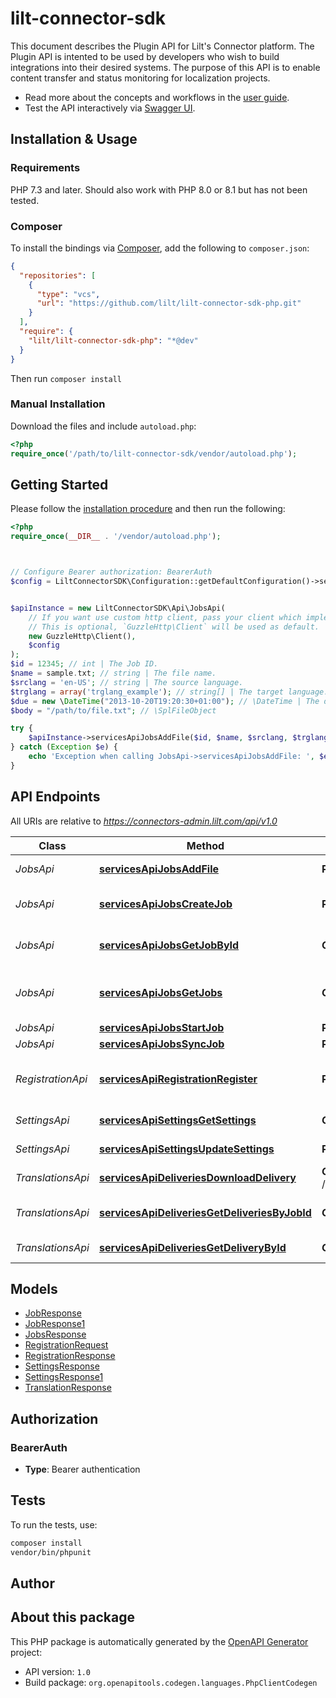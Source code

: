 # lilt-connector-sdk

This document describes the Plugin API for Lilt's Connector platform. The
Plugin API is intented to be used by developers who wish to build
integrations into their desired systems. The purpose of this API is to
enable content transfer and status monitoring for localization projects.

- Read more about the concepts and workflows in the
  [user guide](/docs/api/v1.0).
- Test the API interactively via [Swagger UI](/api/v1.0/ui).



## Installation & Usage

### Requirements

PHP 7.3 and later.
Should also work with PHP 8.0 or 8.1 but has not been tested.

### Composer

To install the bindings via [Composer](https://getcomposer.org/), add the following to `composer.json`:

```json
{
  "repositories": [
    {
      "type": "vcs",
      "url": "https://github.com/lilt/lilt-connector-sdk-php.git"
    }
  ],
  "require": {
    "lilt/lilt-connector-sdk-php": "*@dev"
  }
}
```

Then run `composer install`

### Manual Installation

Download the files and include `autoload.php`:

```php
<?php
require_once('/path/to/lilt-connector-sdk/vendor/autoload.php');
```

## Getting Started

Please follow the [installation procedure](#installation--usage) and then run the following:

```php
<?php
require_once(__DIR__ . '/vendor/autoload.php');



// Configure Bearer authorization: BearerAuth
$config = LiltConnectorSDK\Configuration::getDefaultConfiguration()->setAccessToken('YOUR_ACCESS_TOKEN');


$apiInstance = new LiltConnectorSDK\Api\JobsApi(
    // If you want use custom http client, pass your client which implements `GuzzleHttp\ClientInterface`.
    // This is optional, `GuzzleHttp\Client` will be used as default.
    new GuzzleHttp\Client(),
    $config
);
$id = 12345; // int | The Job ID.
$name = sample.txt; // string | The file name.
$srclang = 'en-US'; // string | The source language.
$trglang = array('trglang_example'); // string[] | The target language. Many target languages can be added to a source file.
$due = new \DateTime("2013-10-20T19:20:30+01:00"); // \DateTime | The due date for the file.
$body = "/path/to/file.txt"; // \SplFileObject

try {
    $apiInstance->servicesApiJobsAddFile($id, $name, $srclang, $trglang, $due, $body);
} catch (Exception $e) {
    echo 'Exception when calling JobsApi->servicesApiJobsAddFile: ', $e->getMessage(), PHP_EOL;
}

```

## API Endpoints

All URIs are relative to *https://connectors-admin.lilt.com/api/v1.0*

Class | Method | HTTP request | Description
------------ | ------------- | ------------- | -------------
*JobsApi* | [**servicesApiJobsAddFile**](docs/Api/JobsApi.md#servicesapijobsaddfile) | **POST** /jobs/{id}/files | Add a file to a Job.
*JobsApi* | [**servicesApiJobsCreateJob**](docs/Api/JobsApi.md#servicesapijobscreatejob) | **POST** /jobs | Create a Connector Job.
*JobsApi* | [**servicesApiJobsGetJobById**](docs/Api/JobsApi.md#servicesapijobsgetjobbyid) | **GET** /jobs/{id} | Retrieve a Connector Job.
*JobsApi* | [**servicesApiJobsGetJobs**](docs/Api/JobsApi.md#servicesapijobsgetjobs) | **GET** /jobs | Retrieve a list of Connector Jobs.
*JobsApi* | [**servicesApiJobsStartJob**](docs/Api/JobsApi.md#servicesapijobsstartjob) | **POST** /jobs/{id}/start | Start a Job.
*JobsApi* | [**servicesApiJobsSyncJob**](docs/Api/JobsApi.md#servicesapijobssyncjob) | **POST** /jobs/{id}/sync | Start a Sync.
*RegistrationApi* | [**servicesApiRegistrationRegister**](docs/Api/RegistrationApi.md#servicesapiregistrationregister) | **POST** /register | Register a new connector installation.
*SettingsApi* | [**servicesApiSettingsGetSettings**](docs/Api/SettingsApi.md#servicesapisettingsgetsettings) | **GET** /settings | Retrieve the settings.
*SettingsApi* | [**servicesApiSettingsUpdateSettings**](docs/Api/SettingsApi.md#servicesapisettingsupdatesettings) | **PUT** /settings | Update the settings.
*TranslationsApi* | [**servicesApiDeliveriesDownloadDelivery**](docs/Api/TranslationsApi.md#servicesapideliveriesdownloaddelivery) | **GET** /translations/{id}/download | Download a Translation.
*TranslationsApi* | [**servicesApiDeliveriesGetDeliveriesByJobId**](docs/Api/TranslationsApi.md#servicesapideliveriesgetdeliveriesbyjobid) | **GET** /translations | Retrieve a list of Translations.
*TranslationsApi* | [**servicesApiDeliveriesGetDeliveryById**](docs/Api/TranslationsApi.md#servicesapideliveriesgetdeliverybyid) | **GET** /translations/{id} | Retrieve a Translation.

## Models

- [JobResponse](docs/Model/JobResponse.md)
- [JobResponse1](docs/Model/JobResponse1.md)
- [JobsResponse](docs/Model/JobsResponse.md)
- [RegistrationRequest](docs/Model/RegistrationRequest.md)
- [RegistrationResponse](docs/Model/RegistrationResponse.md)
- [SettingsResponse](docs/Model/SettingsResponse.md)
- [SettingsResponse1](docs/Model/SettingsResponse1.md)
- [TranslationResponse](docs/Model/TranslationResponse.md)

## Authorization

### BearerAuth

- **Type**: Bearer authentication

## Tests

To run the tests, use:

```bash
composer install
vendor/bin/phpunit
```

## Author



## About this package

This PHP package is automatically generated by the [OpenAPI Generator](https://openapi-generator.tech) project:

- API version: `1.0`
- Build package: `org.openapitools.codegen.languages.PhpClientCodegen`
